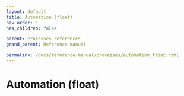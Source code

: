 ```yaml
---
layout: default
title: Automation (float)
nav_order: 1
has_children: false

parent: Processes references
grand_parent: Reference manual

permalink: /docs/reference-manual/processes/automation_float.html
---
```


# Automation (float)
